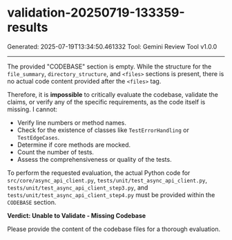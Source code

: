 # validation-20250719-133359-results
Generated: 2025-07-19T13:34:50.461332
Tool: Gemini Review Tool v1.0.0

---

The provided "CODEBASE" section is empty. While the structure for the `file_summary`, `directory_structure`, and `<files>` sections is present, there is no actual code content provided after the `<files>` tag.

Therefore, it is **impossible** to critically evaluate the codebase, validate the claims, or verify any of the specific requirements, as the code itself is missing. I cannot:
*   Verify line numbers or method names.
*   Check for the existence of classes like `TestErrorHandling` or `TestEdgeCases`.
*   Determine if core methods are mocked.
*   Count the number of tests.
*   Assess the comprehensiveness or quality of the tests.

To perform the requested evaluation, the actual Python code for `src/core/async_api_client.py`, `tests/unit/test_async_api_client.py`, `tests/unit/test_async_api_client_step3.py`, and `tests/unit/test_async_api_client_step4.py` must be provided within the `CODEBASE` section.

**Verdict: Unable to Validate - Missing Codebase**

Please provide the content of the codebase files for a thorough evaluation.